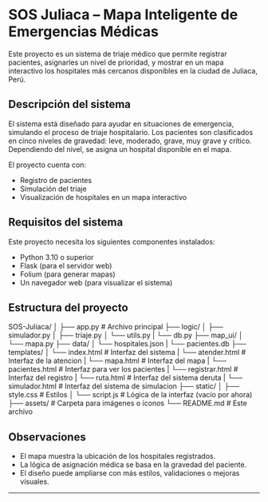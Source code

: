 # SOS Juliaca – Mapa Inteligente de Emergencias Médicas

Este proyecto es un sistema de triaje médico que permite registrar pacientes, asignarles un nivel de prioridad, y mostrar en un mapa interactivo los hospitales más cercanos disponibles en la ciudad de Juliaca, Perú.

## Descripción del sistema

El sistema está diseñado para ayudar en situaciones de emergencia, simulando el proceso de triaje hospitalario. Los pacientes son clasificados en cinco niveles de gravedad: leve, moderado, grave, muy grave y crítico. Dependiendo del nivel, se asigna un hospital disponible en el mapa.

El proyecto cuenta con:

- Registro de pacientes
- Simulación del triaje
- Visualización de hospitales en un mapa interactivo

## Requisitos del sistema

Este proyecto necesita los siguientes componentes instalados:

- Python 3.10 o superior
- Flask (para el servidor web)
- Folium (para generar mapas)
- Un navegador web (para visualizar el sistema)

## Estructura del proyecto
SOS-Juliaca/
│
├── app.py # Archivo principal
├── logic/
│ ├── simulador.py
│ ├── triaje.py
│ └── utils.py
| └── db.py
├── map_ui/
│ └── mapa.py
├── data/
│ └── hospitales.json
| └── pacientes.db
├── templates/
│ └── index.html # Interfaz del sistema
| └── atender.html # Interfaz de la atencion
| └── mapa.html # Interfaz del mapa
| └── pacientes.html # Interfaz para ver los pacientes
| └── registrar.html # Interfaz del registro
| └── ruta.html # Interfaz del sistema deruta
| └── simulador.html # Interfaz del sistema de simulacion
├── static/
│ ├── style.css # Estilos
│ └── script.js # Lógica de la interfaz (vacío por ahora)
├── assets/ # Carpeta para imágenes o íconos
└── README.md # Este archivo

## Observaciones

- El mapa muestra la ubicación de los hospitales registrados.
- La lógica de asignación médica se basa en la gravedad del paciente.
- El diseño puede ampliarse con más estilos, validaciones o mejoras visuales.

---